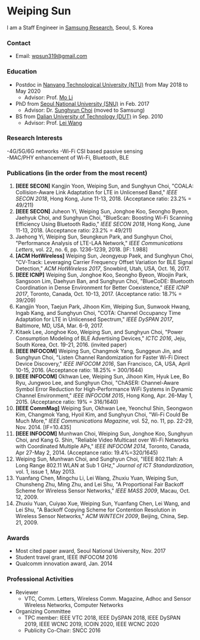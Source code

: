 # Weiping Sun

I am a Staff Engineer in [Samsung Research](http://research.samsung.com), Seoul, S. Korea

### Contact
- Email: wpsun319@gmail.com

### Education 
- Postdoc in [Nanyang Technological University (NTU)](https://ntu.edu.sg/) from May 2018 to May 2020
  - Advisor: Prof. [Mo Li](https://www.ntu.edu.sg/home/limo/)
- PhD from [Seoul National University (SNU)](https://en.snu.ac.kr/) in Feb. 2017
  - Advisor: Dr. [Sunghyun Choi](http://www.mwnl.snu.ac.kr/~schoi/) (moved to Samsung)
- BS from [Dalian University of Technology (DUT)](http://en.dlut.edu.cn/) in Sep. 2010
  - Advisor: Prof. [Lei Wang](https://scholar.google.com/citations?user=4Jr8AHQAAAAJ&hl=en)

### Research Interests
-4G/5G/6G networks
-Wi-Fi CSI based passive sensing  
-MAC/PHY enhancement of Wi-Fi, Bluetooth, BLE
 
### Publications (in the order from the most recent)
1. **[IEEE SECON]** Kangjin Yoon, Weiping Sun, and Sunghyun Choi, "COALA: Collision-Aware Link Adaptation for LTE in Unlicensed Band," _IEEE SECON 2018_, Hong Kong, June 11-13, 2018. (Acceptance ratio: 23.2% = 49/211)
2. **[IEEE SECON]** Juheon Yi, Weiping Sun, Jonghoe Koo, Seongho Byeon, Jaehyuk Choi, and Sunghyun Choi, "BlueScan: Boosting Wi-Fi Scanning Efficiency Using Bluetooth Radio," _IEEE SECON 2018_, Hong Kong, June 11-13, 2018. (Acceptance ratio: 23.2% = 49/211)
3. Jaehong Yi, Weiping Sun, Seungkeun Park, and Sunghyun Choi, "Performance Analysis of LTE-LAA Network," _IEEE Communications Letters_, vol. 22, no. 6, pp. 1236-1239, 2018. [IF: 1.988]
4. **[ACM HotWireless]** Weiping Sun, Jeongyeup Paek, and Sunghyun Choi, "CV-Track: Leveraging Carrier Frequency Offset Variation for BLE Signal Detection," _ACM HotWireless 2017_, Snowbird, Utah, USA, Oct. 16, 2017.  
5. **[IEEE ICNP]** Weiping Sun, Jonghoe Koo, Seongho Byeon, Woojin Park, Sangsoon Lim, Daehyun Ban, and Sunghyun Choi, "BlueCoDE: Bluetooth Coordination in Dense Environment for Better Coexistence," _IEEE ICNP 2017_, Toronto, Canada, Oct. 10-13, 2017. (Acceptance ratio: 18.7% = 39/209)
6. Kangjin Yoon, Taejun Park, Jihoon Kim, Weiping Sun, Sunwook Hwang, Ingab Kang, and Sunghyun Choi, "COTA: Channel Occupancy Time Adaptation for LTE in Unlicensed Spectrum," _IEEE DySPAN 2017_, Baltimore, MD, USA, Mar. 6-9, 2017.
7. Kitaek Lee, Jonghoe Koo, Weiping Sun, and Sunghyun Choi, "Power Consumption Modeling of BLE Advertising Devices," _ICTC 2016_, Jeju, South Korea, Oct. 19-21, 2016. (invited paper)
8. **[IEEE INFOCOM]** Weiping Sun, Changmok Yang, Sunggeun Jin, and Sunghyun Choi, "Listen Channel Randomization for Faster Wi-Fi Direct Device Discovery," _IEEE INFOCOM 2016_, San Francisco, CA, USA, April 10-15, 2016. (Acceptance ratio: 18.25% = 300/1644)
9. **[IEEE INFOCOM]** Okhwan Lee, Weiping Sun, Jihoon Kim, Hyuk Lee, Bo Ryu, Jungwoo Lee, and Sunghyun Choi, "ChASER: Channel-Aware Symbol Error Reduction for High-Performance WiFi Systems in Dynamic Channel Environment," _IEEE INFOCOM 2015_, Hong Kong, Apr. 26-May 1, 2015. (Acceptance ratio: 19% = 316/1640)
10. **[IEEE CommMag]** Weiping Sun, Okhwan Lee, Yeonchul Shin, Seongwon Kim, Changmok Yang, Hyoil Kim, and Sunghyun Choi, "Wi-Fi Could Be Much More," _IEEE Communications Magazine_, vol. 52, no. 11, pp. 22-29, Nov. 2014. [IF=10.435]
11. **[IEEE INFOCOM]** Munhwan Choi, Weiping Sun, Jonghoe Koo, Sunghyun Choi, and Kang G. Shin, "Reliable Video Multicast over Wi-Fi Networks with Coordinated Multiple APs," _IEEE INFOCOM 2014_, Toronto, Canada, Apr 27-May 2, 2014. (Acceptance ratio: 19.4%=320/1645)
12. Weiping Sun, Munhwan Choi, and Sunghyun Choi, "IEEE 802.11ah: A Long Range 802.11 WLAN at Sub 1 GHz," _Journal of ICT Standardization_, vol. 1, issue 1, May 2013.
13. Yuanfang Chen, Mingchu Li, Lei Wang, Zhuxiu Yuan, Weiping Sun, Chunsheng Zhu, Ming Zhu, and Lei Shu, "A Proportional Fair Backoff Scheme for Wireless Sensor Networks," _IEEE MASS 2009_, Macau, Oct. 12, 2009.
14. Zhuxiu Yuan, Cuiyao Xue, Weiping Sun, Yuanfang Chen, Lei Wang, and Lei Shu, "A Backoff Copying Scheme for Contention Resolution in Wireless Sensor Networks," _ACM WiNTECH 2009_, Beijing, China, Sep. 21, 2009.

### Awards
- Most cited paper award, Seoul National University, Nov. 2017
- Student travel grant, IEEE INFOCOM 2016
- Qualcomm innovation award, Jan. 2014

### Professional Activities

- Reviewer
  - VTC, Comm. Letters, Wireless Comm. Magazine, Adhoc and Sensor Wireless Networks, Computer Networks
- Organizing Committee
  - TPC member: IEEE VTC 2018, IEEE DySPAN 2018, IEEE DySPAN 2019, IEEE WCNC 2019, ICOIN 2020, IEEE WCNC 2020  
  - Publicity Co-Chair: SNCC 2016
  
